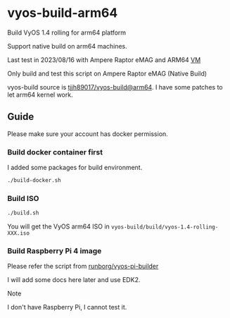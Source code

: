 # vyos-build-arm64

Build VyOS 1.4 rolling for arm64 platform

Support native build on arm64 machines.

Last test in 2023/08/16 with Ampere Raptor eMAG and ARM64 [VM](./vyos-arm64-libvirt.xml)

Only build and test this script on Ampere Raptor eMAG (Native Build)

vyos-build source is [tjjh89017/vyos-build@arm64](https://github.com/tjjh89017/vyos-build/tree/arm64). I have some patches to let arm64 kernel work.

## Guide

Please make sure your account has docker permission.

### Build docker container first

I added some packages for build environment.

```bash
./build-docker.sh
```

### Build ISO

```bash
./build.sh
```

You will get the VyOS arm64 ISO in `vyos-build/build/vyos-1.4-rolling-XXX.iso`

### Build Raspberry Pi 4 image

Please refer the script from [runborg/vyos-pi-builder](https://github.com/runborg/vyos-pi-builder/blob/master/build-pi-image.sh)

I will add some docs here later and use EDK2.

> [!NOTE]
> I don't have Raspberry Pi, I cannot test it.
